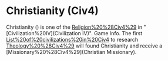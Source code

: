 # Christianity (Civ4)

Christianity () is one of the [Religion%20%28Civ4%29](religions) in "[Civilization%20IV](Civilization IV)".
Game Info.
The first [List%20of%20civilizations%20in%20Civ4](civilization) to research [Theology%20%28Civ4%29](Theology) will found Christianity and receive a [Missionary%20%28Civ4%29](Christian Missionary).